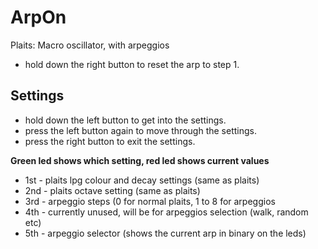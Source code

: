 # ArpOn
Plaits: Macro oscillator, with arpeggios

* hold down the right button to reset the arp to step 1.


## Settings 
* hold down the left button to get into the settings.
* press the left button again to move through the settings.
* press the right button to exit the settings.

**Green led shows which setting, red led shows current values**
* 1st - plaits lpg colour and decay settings (same as plaits)
* 2nd - plaits octave setting (same as plaits)
* 3rd - arpeggio steps (0 for normal plaits, 1 to 8 for arpeggios
* 4th - currently unused, will be for arpeggios selection (walk, random etc)
* 5th - arpeggio selector (shows the current arp in binary on the leds)

